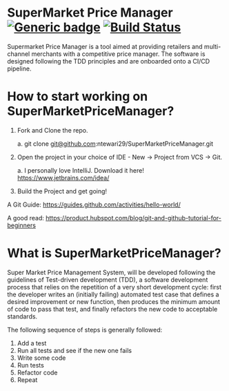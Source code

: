 # SuperMarket Price Manager  [![Generic badge](https://img.shields.io/badge/Version-1.0-Green.svg)](https://shields.io/) [![Build Status](https://travis-ci.org/ntewari29/SuperMarketPriceManager.svg?branch=master)](https://travis-ci.org/ntewari29/SuperMarketPriceManager)
Supermarket Price Manager is a tool aimed at providing retailers and multi-channel merchants with a competitive price manager. The software is designed following the TDD principles and are onboarded onto a CI/CD pipeline. 

# How to start working on SuperMarketPriceManager?
1. Fork and Clone the repo.
   
   a. git clone git@github.com:ntewari29/SuperMarketPriceManager.git
2. Open the project in your choice of IDE - New -> Project from VCS -> Git.

   a. I personally love IntelliJ.
   Download it here! https://www.jetbrains.com/idea/
3. Build the Project and get going!

A Git Guide: https://guides.github.com/activities/hello-world/

A good read: https://product.hubspot.com/blog/git-and-github-tutorial-for-beginners

# What is SuperMarketPriceManager?  
Super Market Price Management System, will be developed following the guidelines of Test-driven development (TDD), a software development process that relies on the repetition of a very short development cycle: first the developer writes an (initially failing) automated test case that defines a desired improvement or new function, then produces the minimum amount of code to pass that test, and finally refactors the new code to acceptable standards.

The following sequence of steps is generally followed:
1. Add a test
2. Run all tests and see if the new one fails
3. Write some code
4. Run tests
5. Refactor code
6. Repeat
